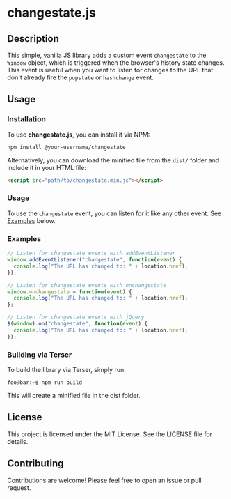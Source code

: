 # changestate.js

## Description

This simple, vanilla JS library adds a custom event `changestate` to the `Window` object, which is triggered when the browser's history state changes. This event is useful when you want to listen for changes to the URL that don't already fire the `popstate` or `hashchange` event.

## Usage

### Installation

To use **changestate.js**, you can install it via NPM:

```
npm install @your-username/changestate
```

Alternatively, you can download the minified file from the `dist/` folder and include it in your HTML file:

```html
<script src="path/to/changestate.min.js"></script>
```

### Usage

To use the `changestate` event, you can listen for it like any other event. See [Examples](#examples) below.

### Examples

```javascript
// Listen for changestate events with addEventListener
window.addEventListener("changestate", function(event) {
  console.log("The URL has changed to: " + location.href);
});

// Listen for changestate events with onchangestate
window.onchangestate = function(event) {
  console.log("The URL has changed to: " + location.href);
};

// Listen for changestate events with jQuery
$(window).on("changestate", function(event) {
  console.log("The URL has changed to: " + location.href);
});

```

### Building via Terser

To build the library via Terser, simply run:

```shell
foo@bar:~$ npm run build
```

This will create a minified file in the dist folder.

## License

This project is licensed under the MIT License. See the LICENSE file for details.

## Contributing

Contributions are welcome! Please feel free to open an issue or pull request.
